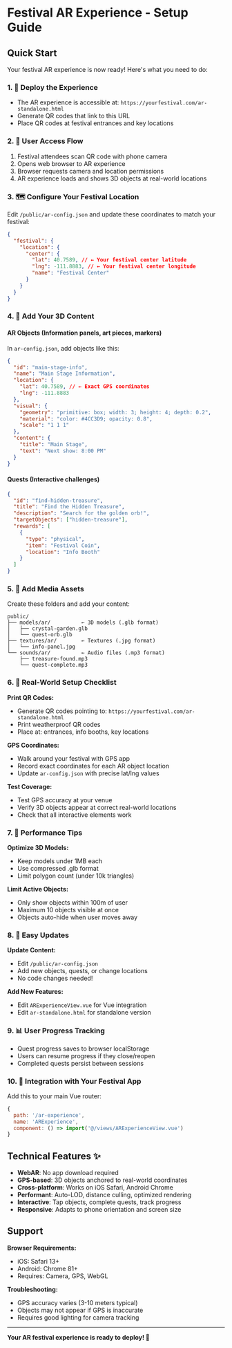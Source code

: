 # Festival AR Experience - Setup Guide

## Quick Start

Your festival AR experience is now ready! Here's what you need to do:

### 1. 🎯 Deploy the Experience

- The AR experience is accessible at: `https://yourfestival.com/ar-standalone.html`
- Generate QR codes that link to this URL
- Place QR codes at festival entrances and key locations

### 2. 📱 User Access Flow

1. Festival attendees scan QR code with phone camera
2. Opens web browser to AR experience
3. Browser requests camera and location permissions
4. AR experience loads and shows 3D objects at real-world locations

### 3. 🗺️ Configure Your Festival Location

Edit `/public/ar-config.json` and update these coordinates to match your festival:

```json
{
  "festival": {
    "location": {
      "center": {
        "lat": 40.7589, // ← Your festival center latitude
        "lng": -111.8883, // ← Your festival center longitude
        "name": "Festival Center"
      }
    }
  }
}
```

### 4. 🎨 Add Your 3D Content

#### AR Objects (Information panels, art pieces, markers)

In `ar-config.json`, add objects like this:

```json
{
  "id": "main-stage-info",
  "name": "Main Stage Information",
  "location": {
    "lat": 40.7589, // ← Exact GPS coordinates
    "lng": -111.8883
  },
  "visual": {
    "geometry": "primitive: box; width: 3; height: 4; depth: 0.2",
    "material": "color: #4CC3D9; opacity: 0.8",
    "scale": "1 1 1"
  },
  "content": {
    "title": "Main Stage",
    "text": "Next show: 8:00 PM"
  }
}
```

#### Quests (Interactive challenges)

```json
{
  "id": "find-hidden-treasure",
  "title": "Find the Hidden Treasure",
  "description": "Search for the golden orb!",
  "targetObjects": ["hidden-treasure"],
  "rewards": [
    {
      "type": "physical",
      "item": "Festival Coin",
      "location": "Info Booth"
    }
  ]
}
```

### 5. 🎵 Add Media Assets

Create these folders and add your content:

```
public/
├── models/ar/          ← 3D models (.glb format)
│   ├── crystal-garden.glb
│   └── quest-orb.glb
├── textures/ar/        ← Textures (.jpg format)
│   └── info-panel.jpg
└── sounds/ar/          ← Audio files (.mp3 format)
    ├── treasure-found.mp3
    └── quest-complete.mp3
```

### 6. 🎯 Real-World Setup Checklist

**Print QR Codes:**

- Generate QR codes pointing to: `https://yourfestival.com/ar-standalone.html`
- Print weatherproof QR codes
- Place at: entrances, info booths, key locations

**GPS Coordinates:**

- Walk around your festival with GPS app
- Record exact coordinates for each AR object location
- Update `ar-config.json` with precise lat/lng values

**Test Coverage:**

- Test GPS accuracy at your venue
- Verify 3D objects appear at correct real-world locations
- Check that all interactive elements work

### 7. 🚀 Performance Tips

**Optimize 3D Models:**

- Keep models under 1MB each
- Use compressed .glb format
- Limit polygon count (under 10k triangles)

**Limit Active Objects:**

- Only show objects within 100m of user
- Maximum 10 objects visible at once
- Objects auto-hide when user moves away

### 8. 🔧 Easy Updates

**Update Content:**

- Edit `/public/ar-config.json`
- Add new objects, quests, or change locations
- No code changes needed!

**Add New Features:**

- Edit `ARExperienceView.vue` for Vue integration
- Edit `ar-standalone.html` for standalone version

### 9. 📊 User Progress Tracking

- Quest progress saves to browser localStorage
- Users can resume progress if they close/reopen
- Completed quests persist between sessions

### 10. 🎪 Integration with Your Festival App

Add this to your main Vue router:

```javascript
{
  path: '/ar-experience',
  name: 'ARExperience',
  component: () => import('@/views/ARExperienceView.vue')
}
```

## Technical Features ✨

- **WebAR**: No app download required
- **GPS-based**: 3D objects anchored to real-world coordinates
- **Cross-platform**: Works on iOS Safari, Android Chrome
- **Performant**: Auto-LOD, distance culling, optimized rendering
- **Interactive**: Tap objects, complete quests, track progress
- **Responsive**: Adapts to phone orientation and screen size

## Support

**Browser Requirements:**

- iOS: Safari 13+
- Android: Chrome 81+
- Requires: Camera, GPS, WebGL

**Troubleshooting:**

- GPS accuracy varies (3-10 meters typical)
- Objects may not appear if GPS is inaccurate
- Requires good lighting for camera tracking

---

**Your AR festival experience is ready to deploy! 🎉**
